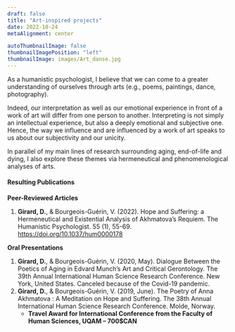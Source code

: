 ```yaml
---
draft: false
title: "Art-inspired projects"
date: 2022-10-24
metaAlignment: center

autoThumbnailImage: false
thumbnailImagePosition: "left"
thumbnailImage: images/Art_danse.jpg
---
```


As a humanistic psychologist, I believe that we can come to a greater understanding of ourselves through arts (e.g., poems, paintings, dance, photography). 
<!--more-->
Indeed, our interpretation as well as our emotional experience in front of a work of art will differ from one person to another. Interpreting is not simply an intellectual experience, but also a deeply emotional and subjective one. Hence, the way we influence and are influenced by a work of art speaks to us about our subjectivity and our unicity.

In parallel of my main lines of research surrounding aging, end-of-life and dying, I also explore these themes via hermeneutical and phenomenological analyses of arts. 

#### Resulting Publications ####

**Peer-Reviewed Articles**
1. **Girard, D.**, & Bourgeois-Guérin, V. (2022). Hope and Suffering: a Hermeneutical and Existential Analysis of Akhmatova’s Requiem. The Humanistic Psychologist. 55 (1), 55-69.  https://doi.org/10.1037/hum0000178

**Oral Presentations**
1. **Girard, D.**, & Bourgeois-Guérin, V. (2020, May). Dialogue Between the Poetics of Aging in Edvard Munch’s Art and Critical Gerontology. The 39th Annual International Human Science Research Conference. New York, United States. Canceled because of the Covid-19 pandemic.
2. **Girard, D.**, & Bourgeois-Guérin, V. (2019, June). The Poetry of Anna Akhmatova : A Meditation on Hope and Suffering. The 38th Annual International Human Science Research Conference. Molde, Norway.
    - **Travel Award for International Conference from the Faculty of Human Sciences, UQAM – 700$CAN**
  

